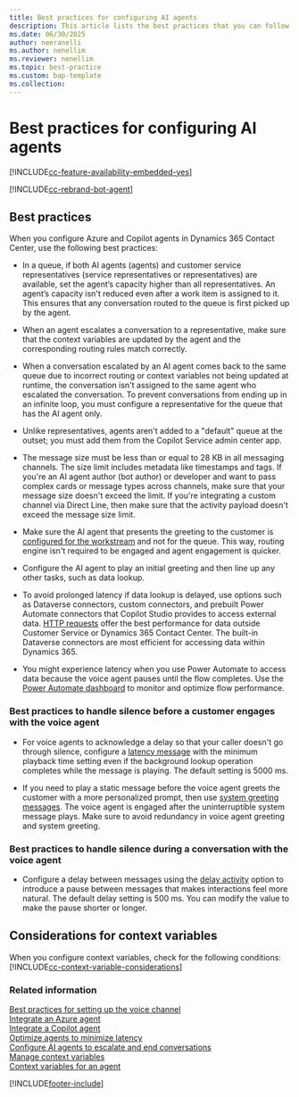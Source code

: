```yaml
---
title: Best practices for configuring AI agents
description: This article lists the best practices that you can follow when you configure Azure and Copilot agents in your contact center.
ms.date: 06/30/2025
author: neeranelli
ms.author: nenellim
ms.reviewer: nenellim
ms.topic: best-practice
ms.custom: bap-template
ms.collection:
---
```


# Best practices for configuring AI agents

[!INCLUDE[cc-feature-availability-embedded-yes](../../includes/cc-feature-availability-embedded-yes.md)]

[!INCLUDE[cc-rebrand-bot-agent](../../includes/cc-rebrand-bot-agent.md)]

## Best practices

When you configure Azure and Copilot agents in Dynamics 365 Contact Center, use the following best practices:

- In a queue, if both AI agents (agents) and customer service representatives (service representatives or representatives) are available, set the agent’s capacity higher than all representatives. An agent’s capacity isn't reduced even after a work item is assigned to it. This ensures that any conversation routed to the queue is first picked up by the agent.

- When an agent escalates a conversation to a representative, make sure that the context variables are updated by the agent and the corresponding routing rules match correctly.

- When a conversation escalated by an AI agent comes back to the same queue due to incorrect routing or context variables not being updated at runtime, the conversation isn't assigned to the same agent who escalated the conversation. To prevent conversations from ending up in an infinite loop, you must configure a representative for the queue that has the AI agent only.

- Unlike representatives, agents aren't added to a "default" queue at the outset; you must add them from the Copilot Service admin center app.

- The message size must be less than or equal to 28 KB in all messaging channels. The size limit includes metadata like timestamps and tags. If you're an AI agent author (bot author) or developer and want to pass complex cards or message types across channels, make sure that your message size doesn't exceed the limit. If you're integrating a custom channel via Direct Line, then make sure that the activity payload doesn't exceed the message size limit.

- Make sure the AI agent that presents the greeting to the customer is [configured for the workstream](create-workstreams.md#add-an-agent-to-a-workstream) and not for the queue. This way, routing engine isn't required to be engaged and agent engagement is quicker.

- Configure the AI agent to play an initial greeting and then line up any other tasks, such as data lookup.

- To avoid prolonged latency if data lookup is delayed, use options such as Dataverse connectors, custom connectors, and prebuilt Power Automate connectors that Copilot Studio provides to access external data. [HTTP requests](/microsoft-copilot-studio/authoring-http-node) offer the best performance for data outside Customer Service or Dynamics 365 Contact Center. The built-in Dataverse connectors are most efficient for accessing data within Dynamics 365.

- You might experience latency when you use Power Automate to access data because the voice agent pauses until the flow completes. Use the [Power Automate dashboard](/power-platform/admin/analytics-flow?tabs=new) to monitor and optimize flow performance.


### Best practices to handle silence before a customer engages with the voice agent

- For voice agents to acknowledge a delay so that your caller doesn't go through silence, configure a [latency message](/microsoft-copilot-studio/voice-configuration#add-a-latency-message-for-long-running-operations) with the minimum playback time setting even if the background lookup operation completes while the message is playing. The default setting is 5000 ms.

- If you need to play a static message before the voice agent greets the customer with a more personalized prompt, then use [system greeting messages](configure-automated-message.md#preconfigured-automated-message-triggers). The voice agent is engaged after the uninterruptible system message plays. Make sure to avoid redundancy in voice agent greeting and system greeting.

### Best practices to handle silence during a conversation with the voice agent

- Configure a delay between messages using the [delay activity](/microsoft-copilot-studio/authoring-send-event-activities#sending-other-activity-types) option to introduce a pause between messages that makes interactions feel more natural. The default delay setting is 500 ms. You can modify the value to make the pause shorter or longer.

## Considerations for context variables

When you configure context variables, check for the following conditions:
[!INCLUDE[cc-context-variable-considerations](../../includes/cc-context-variable-considerations.md)]

### Related information

[Best practices for setting up the voice channel](../implement/voice-channel-best-practices.md)  
[Integrate an Azure agent](configure-bot-azure.md)  
[Integrate a Copilot agent](configure-bot-virtual-agent.md)  
[Optimize agents to minimize latency](/microsoft-copilot-studio/guidance/optimize-minimize-latency)  
[Configure AI agents to escalate and end conversations](../develop/bot-escalate-end-conversation.md)  
[Manage context variables](manage-context-variables.md)  
[Context variables for an agent](context-variables-for-bot.md)  

[!INCLUDE[footer-include](../../includes/footer-banner.md)]
